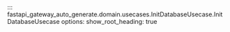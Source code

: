 ::: fastapi_gateway_auto_generate.domain.usecases.InitDatabaseUsecase.InitDatabaseUsecase
    options:
        show_root_heading: true
